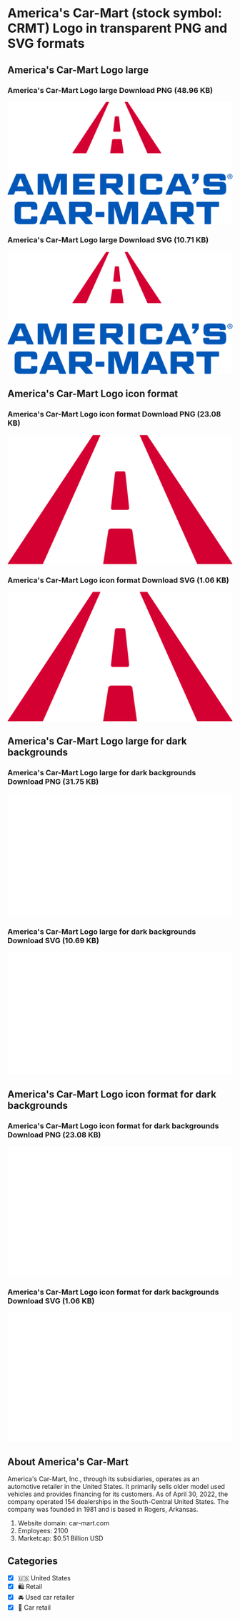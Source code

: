 # America's Car-Mart (stock symbol: CRMT) Logo in transparent PNG and SVG formats

## America's Car-Mart Logo large

### America's Car-Mart Logo large Download PNG (48.96 KB)

![America's Car-Mart Logo large Download PNG (48.96 KB)](/img/orig/CRMT_BIG-f9cf3333.png)

### America's Car-Mart Logo large Download SVG (10.71 KB)

![America's Car-Mart Logo large Download SVG (10.71 KB)](/img/orig/CRMT_BIG-ef7a4867.svg)

## America's Car-Mart Logo icon format

### America's Car-Mart Logo icon format Download PNG (23.08 KB)

![America's Car-Mart Logo icon format Download PNG (23.08 KB)](/img/orig/CRMT-c82d8072.png)

### America's Car-Mart Logo icon format Download SVG (1.06 KB)

![America's Car-Mart Logo icon format Download SVG (1.06 KB)](/img/orig/CRMT-328baf73.svg)

## America's Car-Mart Logo large for dark backgrounds

### America's Car-Mart Logo large for dark backgrounds Download PNG (31.75 KB)

![America's Car-Mart Logo large for dark backgrounds Download PNG (31.75 KB)](/img/orig/CRMT_BIG.D-5af0fe34.png)

### America's Car-Mart Logo large for dark backgrounds Download SVG (10.69 KB)

![America's Car-Mart Logo large for dark backgrounds Download SVG (10.69 KB)](/img/orig/CRMT_BIG.D-b6a79bfe.svg)

## America's Car-Mart Logo icon format for dark backgrounds

### America's Car-Mart Logo icon format for dark backgrounds Download PNG (23.08 KB)

![America's Car-Mart Logo icon format for dark backgrounds Download PNG (23.08 KB)](/img/orig/CRMT.D-dccb1aff.png)

### America's Car-Mart Logo icon format for dark backgrounds Download SVG (1.06 KB)

![America's Car-Mart Logo icon format for dark backgrounds Download SVG (1.06 KB)](/img/orig/CRMT.D-68394fab.svg)

## About America's Car-Mart

America's Car-Mart, Inc., through its subsidiaries, operates as an automotive retailer in the United States. It primarily sells older model used vehicles and provides financing for its customers. As of April 30, 2022, the company operated 154 dealerships in the South-Central United States. The company was founded in 1981 and is based in Rogers, Arkansas.

1. Website domain: car-mart.com
2. Employees: 2100
3. Marketcap: $0.51 Billion USD


## Categories
- [x] 🇺🇸 United States
- [x] 🛍️ Retail
- [x] 🚘 Used car retailer
- [x] 🚗 Car retail
